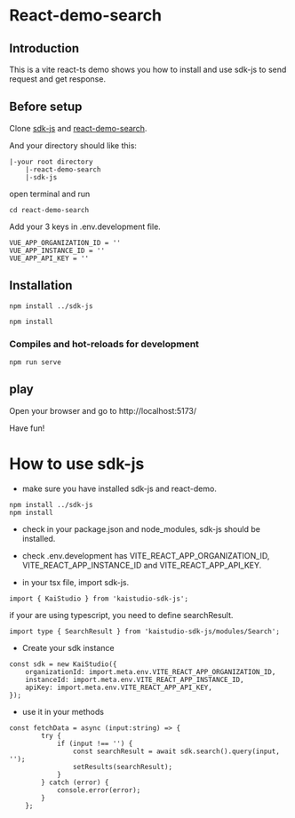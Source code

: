 # React-demo-search

## Introduction
This is a vite react-ts demo shows you how to install and use sdk-js to send request and get response.

## Before setup
Clone [sdk-js](https://github.com/k-ai-Documentation/sdk-js) and [react-demo-search](https://github.com/k-ai-Documentation/react-demo-search).

And your directory should like this:
```
|-your root directory
    |-react-demo-search
    |-sdk-js
```
open terminal and run
```
cd react-demo-search
```
Add your 3 keys in .env.development file.
```
VUE_APP_ORGANIZATION_ID = ''
VUE_APP_INSTANCE_ID = ''
VUE_APP_API_KEY = ''
```
## Installation
```
npm install ../sdk-js

npm install
```
### Compiles and hot-reloads for development
```
npm run serve
```


## play
Open your browser and go to http://localhost:5173/

Have fun!

# How to use sdk-js

+ make sure you have installed sdk-js and react-demo.
```
npm install ../sdk-js
npm install
```
+ check in your package.json and node_modules, sdk-js should be installed.

+ check .env.development has VITE_REACT_APP_ORGANIZATION_ID, VITE_REACT_APP_INSTANCE_ID and VITE_REACT_APP_API_KEY.

+ in your tsx file, import sdk-js.
```
import { KaiStudio } from 'kaistudio-sdk-js';
```
if your are using typescript, you need to define searchResult.
```
import type { SearchResult } from 'kaistudio-sdk-js/modules/Search';
```
+ Create your sdk instance
````
const sdk = new KaiStudio({
    organizationId: import.meta.env.VITE_REACT_APP_ORGANIZATION_ID,
    instanceId: import.meta.env.VITE_REACT_APP_INSTANCE_ID,
    apiKey: import.meta.env.VITE_REACT_APP_API_KEY,
});
````

+ use it in your methods
```
const fetchData = async (input:string) => {
        try {
            if (input !== '') {
                const searchResult = await sdk.search().query(input, '');
                setResults(searchResult);
            }
        } catch (error) {
            console.error(error);
        }
    };
```